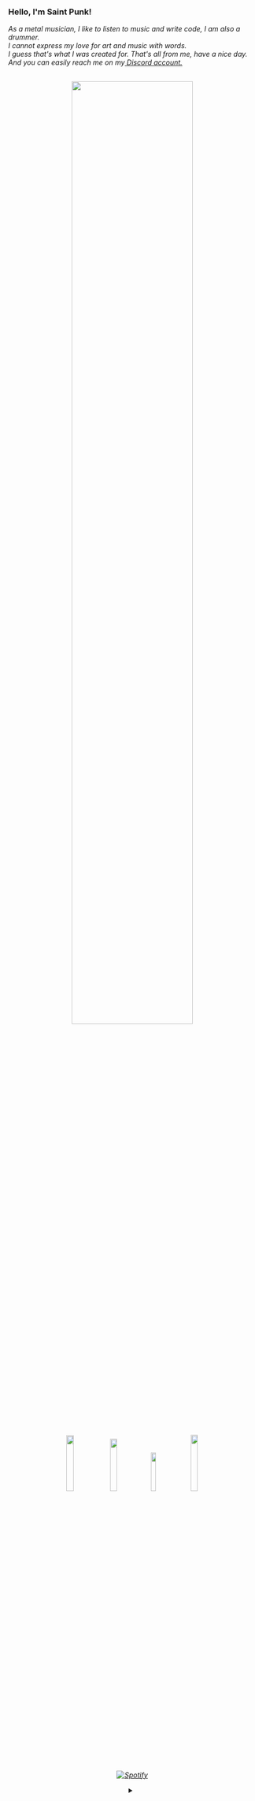 <!-- ╔═══════════════════════════════════════════════════════════════════════════════════════════════════╗
     ║ 21stpunk README.md                                                                                ║
     ╚═══════════════════════════════════════════════════════════════════════════════════════════════════╝ -->
<body>
<h3><b>Hello, I'm Saint Punk!</b></h3>
<em>As a metal musician, I like to listen to music and write code, I am also a drummer.<br>
I cannot express my love for art and music with words.<br>
I guess that's what I was created for. That's all from me, have a nice day.<br>
And you can easily reach me on my<a href="https://discord.com/users/980928434748424263"> Discord account.</a></p></i>
</div>
</body>

##
<!-- ╔═══════════════════════════════════════════════════════════════════════════════════════════════════╗
     ║ Transfers your Discord profile. | Discord profilinizi aktarır.                                    ║
     ╚═══════════════════════════════════════════════════════════════════════════════════════════════════╝ -->
<div align="center" >
<a href="https://discord.com/users/980928434748424263">
<img width="70%" src="https://lanyard.cnrad.dev/api/980928434748424263?bg=00000077&borderRadius=7px">
</div>

<!-- ╔═══════════════════════════════════════════════════════════════════════════════════════════════════╗
     ║ Social media buttons. | Sosyal medya butonlarını.                                                 ║
     ╚═══════════════════════════════════════════════════════════════════════════════════════════════════╝ -->
<p align="center">
<a href="https://discord.gg/SxWKF4HsSY" target"blank_"><img width="17%" src="https://img.shields.io/badge/Discord%20-000000.svg?&style=for-the-badge&logo=discord&logoColor=ffffff"></a>
<a href="https://open.spotify.com/user/t02h7pag21d3oq7mr3523gmzg?si=ff5d955891bd4805" target"blank_"><img width="16.5%" src="https://img.shields.io/badge/Spotify%20-000000.svg?&style=for-the-badge&logo=spotify&logoColor=ffffff"></a>
<a href="https://steamcommunity.com/profiles/76561198835501536/" target"blank_"><img width="14.16%" src="https://img.shields.io/badge/steam%20-000000.svg?&style=for-the-badge&logo=steam&logoColor=ffffff"></a> 
<a href="https://www.youtube.com/@21stpunk_" target"blank_"><img width="17.1%" src="https://img.shields.io/badge/YouTube%20-000000.svg?&style=for-the-badge&logo=youtube&logoColor=ffffff"></a>
     
<!-- ╔═══════════════════════════════════════════════════════════════════════════════════════════════════╗
     ║ Spotify                                                                                           ║
     ╚═══════════════════════════════════════════════════════════════════════════════════════════════════╝ -->
<p align="center">
<a href="https://open.spotify.com/user/t02h7pag21d3oq7mr3523gmzg?si=c4a8ea0ead9e4e82">
<img src="https://spotify-github-profile.vercel.app/api/view?uid=t02h7pag21d3oq7mr3523gmzg&cover_image=true&theme=default&show_offline=false&background_color=000000&interchange=false&bar_color=ffffff&bar_color_cover=true" alt="Spotify" />
<div align="center">
<details>
<summary></summary>
<b>Music for metal, metal for music..</b>
</details>
</div>
